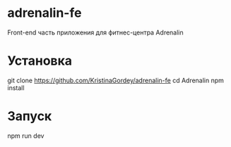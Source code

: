 # adrenalin-fe
Front-end часть приложения для фитнес-центра Adrenalin

# Установка
git clone https://github.com/KristinaGordey/adrenalin-fe
cd Adrenalin
npm install

# Запуск
npm run dev

